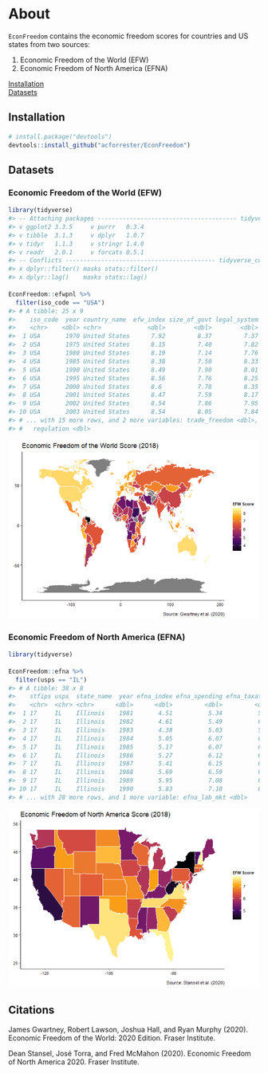 
# About

`EconFreedom` contains the economic freedom scores for countries and US
states from two sources: 
1. Economic Freedom of the World (EFW)
2. Economic Freedom of North America (EFNA)

[Installation](#installation) <br> [Datasets](#datasets)

## Installation

``` r
# install.package("devtools")
devtools::install_github("acforrester/EconFreedom")
```

## Datasets

### Economic Freedom of the World (EFW)

``` r
library(tidyverse)
#> -- Attaching packages --------------------------------------- tidyverse 1.3.1 --
#> v ggplot2 3.3.5     v purrr   0.3.4
#> v tibble  3.1.3     v dplyr   1.0.7
#> v tidyr   1.1.3     v stringr 1.4.0
#> v readr   2.0.1     v forcats 0.5.1
#> -- Conflicts ------------------------------------------ tidyverse_conflicts() --
#> x dplyr::filter() masks stats::filter()
#> x dplyr::lag()    masks stats::lag()

EconFreedom::efwpnl %>% 
  filter(iso_code == "USA")
#> # A tibble: 25 x 9
#>    iso_code  year country_name  efw_index size_of_govt legal_system sound_money
#>    <chr>    <dbl> <chr>             <dbl>        <dbl>        <dbl>       <dbl>
#>  1 USA       1970 United States      7.92         8.37         7.37        9.59
#>  2 USA       1975 United States      8.15         7.40         7.82        9.26
#>  3 USA       1980 United States      8.19         7.14         7.76        9.22
#>  4 USA       1985 United States      8.38         7.50         8.33        9.36
#>  5 USA       1990 United States      8.49         7.90         8.01        9.68
#>  6 USA       1995 United States      8.56         7.76         8.25        9.76
#>  7 USA       2000 United States      8.6          7.78         8.35        9.78
#>  8 USA       2001 United States      8.47         7.59         8.17        9.73
#>  9 USA       2002 United States      8.54         7.86         7.95        9.80
#> 10 USA       2003 United States      8.54         8.05         7.84        9.82
#> # ... with 15 more rows, and 2 more variables: trade_freedom <dbl>,
#> #   regulation <dbl>
```

![](README/README-fig-efw_2018-1.png)<!-- -->

### Economic Freedom of North America (EFNA)

``` r
library(tidyverse)

EconFreedom::efna %>% 
  filter(usps == "IL")
#> # A tibble: 38 x 8
#>    stfips usps  state_name  year efna_index efna_spending efna_taxation
#>    <chr>  <chr> <chr>      <dbl>      <dbl>         <dbl>         <dbl>
#>  1 17     IL    Illinois    1981       4.51          5.34          5.97
#>  2 17     IL    Illinois    1982       4.61          5.49          6.14
#>  3 17     IL    Illinois    1983       4.38          5.03          5.90
#>  4 17     IL    Illinois    1984       5.05          6.07          6.16
#>  5 17     IL    Illinois    1985       5.17          6.07          6.21
#>  6 17     IL    Illinois    1986       5.27          6.12          6.20
#>  7 17     IL    Illinois    1987       5.41          6.15          6.24
#>  8 17     IL    Illinois    1988       5.69          6.59          6.20
#>  9 17     IL    Illinois    1989       5.95          7.08          6.20
#> 10 17     IL    Illinois    1990       5.83          7.10          6.02
#> # ... with 28 more rows, and 1 more variable: efna_lab_mkt <dbl>
```

![](README/README-fig-efna_2018-1.png)<!-- -->

## Citations

James Gwartney, Robert Lawson, Joshua Hall, and Ryan Murphy (2020). Economic Freedom of the World: 2020 Edition. Fraser Institute.

Dean Stansel, José Torra, and Fred McMahon (2020). Economic Freedom of North America 2020. Fraser Institute.
